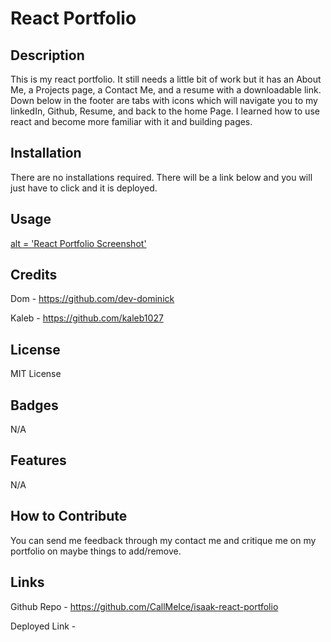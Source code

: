 # React Portfolio

## Description

This is my react portfolio. It still needs a little bit of work but it has an About Me, a Projects page, a Contact Me, and a resume with a downloadable link. Down below in the footer are tabs with icons which will navigate you to my linkedIn, Github, Resume, and back to the home Page. I learned how to use react and become more familiar with it and building pages.

## Installation

There are no installations required. There will be a link below and you will just have to click and it is deployed.

## Usage


[alt = 'React Portfolio Screenshot'](/src/images/react-portfolio.png)


## Credits

Dom - https://github.com/dev-dominick

Kaleb - https://github.com/kaleb1027

## License

MIT License

## Badges

N/A

## Features

N/A

## How to Contribute

You can send me feedback through my contact me and critique me on my portfolio on maybe things to add/remove.

## Links

Github Repo - https://github.com/CallMeIce/isaak-react-portfolio

Deployed Link - 